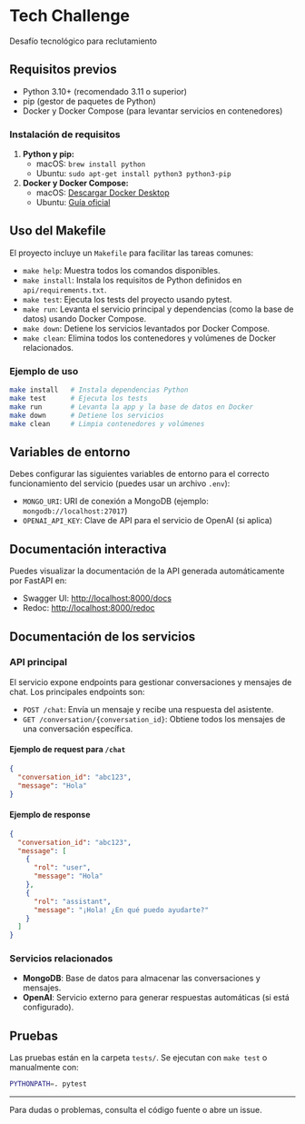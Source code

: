 # Tech Challenge
Desafío tecnológico para reclutamiento

## Requisitos previos

- Python 3.10+ (recomendado 3.11 o superior)
- pip (gestor de paquetes de Python)
- Docker y Docker Compose (para levantar servicios en contenedores)

### Instalación de requisitos

1. **Python y pip:**
   - macOS: `brew install python`
   - Ubuntu: `sudo apt-get install python3 python3-pip`
2. **Docker y Docker Compose:**
   - macOS: [Descargar Docker Desktop](https://www.docker.com/products/docker-desktop/)
   - Ubuntu: [Guía oficial](https://docs.docker.com/engine/install/ubuntu/)

## Uso del Makefile

El proyecto incluye un `Makefile` para facilitar las tareas comunes:

- `make help`: Muestra todos los comandos disponibles.
- `make install`: Instala los requisitos de Python definidos en `api/requirements.txt`.
- `make test`: Ejecuta los tests del proyecto usando pytest.
- `make run`: Levanta el servicio principal y dependencias (como la base de datos) usando Docker Compose.
- `make down`: Detiene los servicios levantados por Docker Compose.
- `make clean`: Elimina todos los contenedores y volúmenes de Docker relacionados.

### Ejemplo de uso

```sh
make install   # Instala dependencias Python
make test      # Ejecuta los tests
make run       # Levanta la app y la base de datos en Docker
make down      # Detiene los servicios
make clean     # Limpia contenedores y volúmenes
```

## Variables de entorno

Debes configurar las siguientes variables de entorno para el correcto funcionamiento del servicio (puedes usar un archivo `.env`):

- `MONGO_URI`: URI de conexión a MongoDB (ejemplo: `mongodb://localhost:27017`)
- `OPENAI_API_KEY`: Clave de API para el servicio de OpenAI (si aplica)


## Documentación interactiva

Puedes visualizar la documentación de la API generada automáticamente por FastAPI en:

- Swagger UI: [http://localhost:8000/docs](http://localhost:8000/docs)
- Redoc: [http://localhost:8000/redoc](http://localhost:8000/redoc)

## Documentación de los servicios

### API principal

El servicio expone endpoints para gestionar conversaciones y mensajes de chat. Los principales endpoints son:

- `POST /chat`: Envía un mensaje y recibe una respuesta del asistente.
- `GET /conversation/{conversation_id}`: Obtiene todos los mensajes de una conversación específica.


#### Ejemplo de request para `/chat`

```json
{
  "conversation_id": "abc123",
  "message": "Hola"
}
```

#### Ejemplo de response

```json
{
  "conversation_id": "abc123",
  "message": [
    {
      "rol": "user",
      "message": "Hola"
    },
    {
      "rol": "assistant",
      "message": "¡Hola! ¿En qué puedo ayudarte?"
    }
  ]
}
```

### Servicios relacionados

- **MongoDB**: Base de datos para almacenar las conversaciones y mensajes.
- **OpenAI**: Servicio externo para generar respuestas automáticas (si está configurado).

## Pruebas

Las pruebas están en la carpeta `tests/`. Se ejecutan con `make test` o manualmente con:

```sh
PYTHONPATH=. pytest
```

---
Para dudas o problemas, consulta el código fuente o abre un issue.

